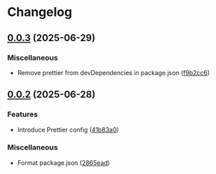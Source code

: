 # Changelog

## [0.0.3](https://github.com/nadlejs/config/compare/prettier-config-v0.0.2...prettier-config-v0.0.3) (2025-06-29)


### Miscellaneous

* Remove prettier from devDependencies in package.json ([f9b2cc6](https://github.com/nadlejs/config/commit/f9b2cc64e532a022a8eaf1a5adb277cbd11bbb21))

## [0.0.2](https://github.com/nadlejs/config/compare/prettier-config-v0.0.1...prettier-config-v0.0.2) (2025-06-28)


### Features

* Introduce Prettier config ([41b83a0](https://github.com/nadlejs/config/commit/41b83a0aa5f0684c32c96fffbea7e07e15778af8))


### Miscellaneous

* Format package.json ([2865ead](https://github.com/nadlejs/config/commit/2865ead2f2feed0880aa8f10878250baeb736f25))
